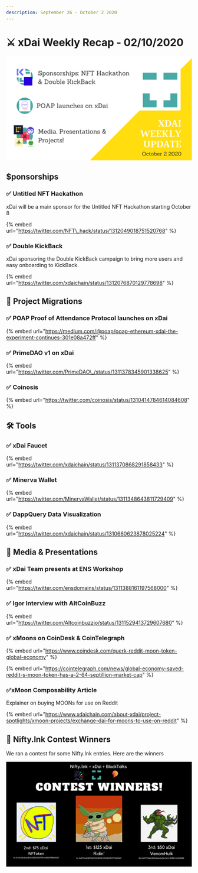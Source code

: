 ```yaml
---
description: September 26 - October 2 2020
---
```


# ⚔️ xDai Weekly Recap - 02/10/2020

![](../../../../.gitbook/assets/green-and-black-modern-sales-marketing-presentation%20%2812%29.png)

## $ponsorships

### ✅ Untitled NFT Hackathon

xDai will be a main sponsor for the Untitled NFT Hackathon starting October 8

{% embed url="https://twitter.com/NFT\_hack/status/1312049018751520768" %}

### ✅ Double KickBack

xDai sponsoring the Double KickBack campaign to bring more users and easy onboarding to KickBack.

{% embed url="https://twitter.com/xdaichain/status/1312076870129778698" %}

## 🦋 Project Migrations

### ✅ POAP Proof of Attendance Protocol launches on xDai

{% embed url="https://medium.com/@poap/poap-ethereum-xdai-the-experiment-continues-301e08a472ff" %}

### ✅ PrimeDAO v1 on xDai

{% embed url="https://twitter.com/PrimeDAO\_/status/1311378345901338625" %}

### ✅ Coinosis

{% embed url="https://twitter.com/coinosis/status/1310414784614084608" %}

## 🛠 Tools

### ✅ xDai Faucet

{% embed url="https://twitter.com/xdaichain/status/1311370868291858433" %}

### ✅ Minerva Wallet

{% embed url="https://twitter.com/MinervaWallet/status/1311348643811729409" %}

### ✅ DappQuery Data Visualization

{% embed url="https://twitter.com/xdaichain/status/1310660623878025224" %}

## 📰 Media & Presentations

### ✅ xDai Team presents at ENS Workshop

{% embed url="https://twitter.com/ensdomains/status/1311388161197568000" %}

### ✅ Igor Interview with AltCoinBuzz

{% embed url="https://twitter.com/Altcoinbuzzio/status/1311529413729607680" %}

### ✅ xMoons on CoinDesk & CoinTelegraph

{% embed url="https://www.coindesk.com/querk-reddit-moon-token-global-economy" %}

{% embed url="https://cointelegraph.com/news/global-economy-saved-reddit-s-moon-token-has-a-2-64-septillion-market-cap" %}

### ✅xMoon Composability Article

Explainer on buying MOONs for use on Reddit

{% embed url="https://www.xdaichain.com/about-xdai/project-spotlights/xmoon-projects/exchange-dai-for-moons-to-use-on-reddit" %}

## 🎨 Nifty.Ink Contest Winners

We ran a contest for some Nifty.Ink entries. Here are the winners

![](../../../../.gitbook/assets/nifty-ink-contest-winnde.png)







